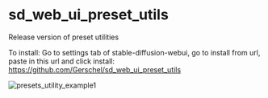 # sd_web_ui_preset_utils
Release version of preset utilities

To install: Go to settings tab of stable-diffusion-webui, go to install from url, paste in this url and click install:
https://github.com/Gerschel/sd_web_ui_preset_utils

![presets_utility_example1](https://user-images.githubusercontent.com/9631031/207841754-590557c0-b5a9-43ca-a35c-29410c55e42a.gif)

